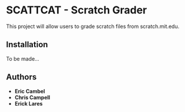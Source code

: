 SCATTCAT - Scratch Grader
===========================================

This project will allow users to grade scratch files from scratch.mit.edu.

## Installation
To be made...

## Authors
- **Eric Cambel**
- **Chris Campell**
- **Erick Lares**

